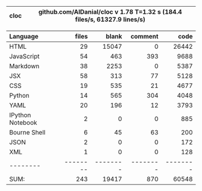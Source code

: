 cloc|github.com/AlDanial/cloc v 1.78  T=1.32 s (184.4 files/s, 61327.9 lines/s)
--- | ---

Language|files|blank|comment|code
:-------|-------:|-------:|-------:|-------:
HTML|29|15047|0|26442
JavaScript|54|463|393|9688
Markdown|38|2253|0|5387
JSX|58|313|77|5128
CSS|19|535|21|4677
Python|14|565|304|4048
YAML|20|196|12|3793
IPython Notebook|2|0|0|885
Bourne Shell|6|45|63|200
JSON|2|0|0|172
XML|1|0|0|128
--------|--------|--------|--------|--------
SUM:|243|19417|870|60548
